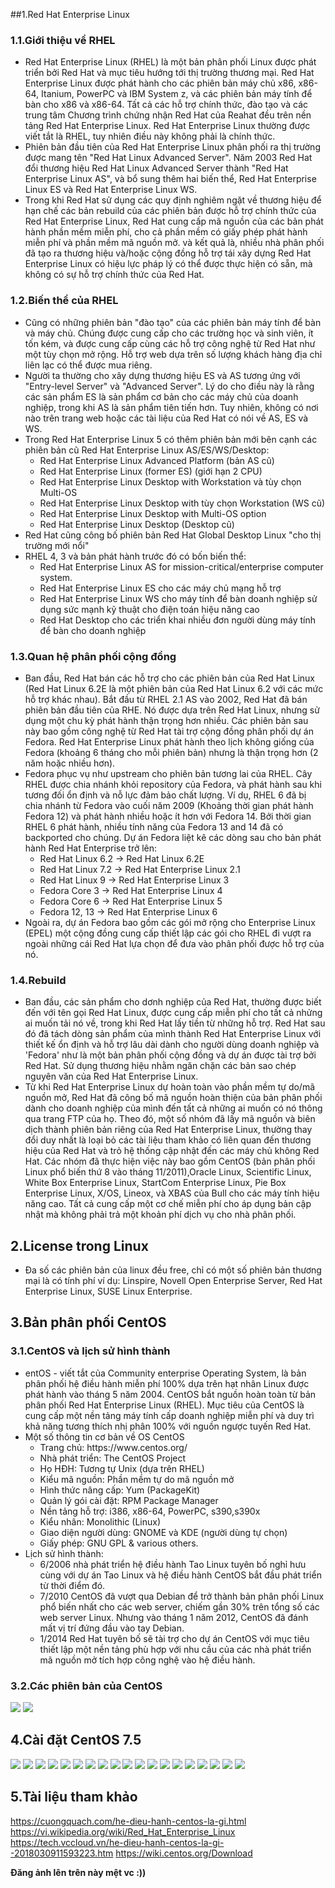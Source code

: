 
##1.Red Hat Enterprise Linux 
### 1.1.Giới thiệu về RHEL
- Red Hat Enterprise Linux (RHEL) là một bản phân phối Linux được phát triển bởi Red Hat và mục tiêu hướng tới thị trường thương mại. Red Hat Enterprise Linux được phát hành cho các phiên bản máy chủ x86, x86-64, Itanium, PowerPC và IBM System z, và các phiên bản máy tính để bàn cho x86 và x86-64. Tất cả các hỗ trợ chính thức, đào tạo và các trung tâm Chương trình chứng nhận Red Hat của Reahat đều trên nền tảng Red Hat Enterprise Linux. Red Hat Enterprise Linux thường được viết tắt là RHEL, tuy nhiên điều này không phải là chính thức.
- Phiên bản đầu tiên của Red Hat Enterprise Linux phân phối ra thị trường được mang tên "Red Hat Linux Advanced Server". Năm 2003 Red Hat đổi thương hiệu Red Hat Linux Advanced Server thành "Red Hat Enterprise Linux AS", và bổ sung thêm hai biến thể, Red Hat Enterprise Linux ES và Red Hat Enterprise Linux WS.
- Trong khi Red Hat sử dụng các quy định nghiêm ngặt về thương hiệu để hạn chế các bản rebuild của các phiên bản được hỗ trợ chính thức của Red Hat Enterprise Linux, Red Hat cung cấp mã nguồn của các bản phát hành phần mềm miễn phí, cho cả phần mềm có giấy phép phát hành miễn phí và phần mềm mã nguồn mở. và kết quả là, nhiều nhà phân phối đã tạo ra thương hiệu và/hoặc cộng đồng hỗ trợ tái xây dựng Red Hat Enterprise Linux có hiệu lực pháp lý có thể được thực hiện có sẵn, mà không có sự hỗ trợ chính thức của Red Hat.
### 1.2.Biến thể của RHEL
- Cũng có những phiên bản "đào tạo" của các phiên bản máy tính để bàn và máy chủ. Chúng được cung cấp cho các trường học và sinh viên, ít tốn kém, và được cung cấp cùng các hỗ trợ công nghệ từ Red Hat như một tùy chọn mở rộng. Hỗ trợ web dựa trên số lượng khách hàng địa chỉ liên lạc có thể được mua riêng.
- Người ta thường cho xây dựng thương hiệu ES và AS tương ứng với "Entry-level Server" và "Advanced Server". Lý do cho điều này là rằng các sản phẩm ES là sản phẩm cơ bản cho các máy chủ của doanh nghiệp, trong khi AS là sản phẩm tiên tiến hơn. Tuy nhiên, không có nơi nào trên trang web hoặc các tài liệu của Red Hat có nói về AS, ES và WS.
- Trong Red Hat Enterprise Linux 5 có thêm phiên bản mới bên cạnh các phiên bản cũ Red Hat Enterprise Linux AS/ES/WS/Desktop:
	<ul>
	<li>Red Hat Enterprise Linux Advanced Platform (bản AS cũ)</li>
	<li>Red Hat Enterprise Linux (former ES) (giới hạn 2 CPU)</li>
	<li>Red Hat Enterprise Linux Desktop with Workstation và tùy chọn Multi-OS</li>
	<li>Red Hat Enterprise Linux Desktop with tùy chọn Workstation (WS cũ)</li>
	<li>Red Hat Enterprise Linux Desktop with Multi-OS option</li>
	<li>Red Hat Enterprise Linux Desktop (Desktop cũ)</li>
	</ul>
- Red Hat cũng công bố phiên bản Red Hat Global Desktop Linux "cho thị trường mới nổi"
- RHEL 4, 3 và bản phát hành trước đó có bốn biến thể:
	<ul>
	<li>Red Hat Enterprise Linux AS for mission-critical/enterprise computer system.</li>
	<li>Red Hat Enterprise Linux ES cho các máy chủ mạng hỗ trợ</li>
	<li>Red Hat Enterprise Linux WS cho máy tính để bàn doanh nghiệp sử dụng sức mạnh kỹ thuật cho điện toán hiệu năng cao</li>
	<li>Red Hat Desktop cho các triển khai nhiều đơn người dùng máy tính để bàn cho doanh nghiệp</li>
	</ul>
### 1.3.Quan hệ phân phối cộng đồng
- Ban đầu, Red Hat bán các hỗ trợ cho các phiên bản của Red Hat Linux (Red Hat Linux 6.2E là một phiên bản của Red Hat Linux 6.2 với các mức hỗ trợ khác nhau). Bắt đầu từ RHEL 2.1 AS vào 2002, Red Hat đã bán phiên bản đầu tiên của RHE. Nó được dựa trên Red Hat Linux, nhưng sử dụng một chu kỳ phát hành thận trọng hơn nhiều. Các phiên bản sau này bao gồm công nghệ từ Red Hat tài trợ cộng đồng phân phối dự án Fedora. Red Hat Enterprise Linux phát hành theo lịch không giống của Fedora (khoảng 6 tháng cho mỗi phiên bản) nhưng là thận trọng hơn (2 năm hoặc nhiều hơn).
- Fedora phục vụ như upstream cho phiên bản tương lai của RHEL. Cây RHEL được chia nhánh khỏi repository của Fedora, và phát hành sau khi tương đối ổn định và nỗ lực đảm bảo chất lượng. Ví dụ, RHEL 6 đã bị chia nhánh từ Fedora vào cuối năm 2009 (Khoảng thời gian phát hành Fedora 12) và phát hành nhiều hoặc ít hơn với Fedora 14. Bởi thời gian RHEL 6 phát hành, nhiều tính năng của Fedora 13 and 14 đã có backported cho chúng. Dự án Fedora liệt kê các dòng sau cho bản phát hành Red Hat Enterprise trở lên: 
	<ul>
	<li>Red Hat Linux 6.2 → Red Hat Linux 6.2E</li>
	<li>Red Hat Linux 7.2 → Red Hat Enterprise Linux 2.1</li>
	<li>Red Hat Linux 9 → Red Hat Enterprise Linux 3</li>
	<li>Fedora Core 3 → Red Hat Enterprise Linux 4</li>
	<li>Fedora Core 6 → Red Hat Enterprise Linux 5</li>
	<li>Fedora 12, 13 → Red Hat Enterprise Linux 6</li>
	</ul>
- Ngoài ra, dự án Fedora bao gồm các gói mở rộng cho Enterprise Linux (EPEL) một cộng đồng cung cấp thiết lập các gói cho RHEL đi vượt ra ngoài những cái Red Hat lựa chọn để đưa vào phân phối được hỗ trợ của nó.
### 1.4.Rebuild
- Ban đầu, các sản phẩm cho dơnh nghiệp của Red Hat, thường được biết đến với tên gọi Red Hat Linux, được cung cấp miễn phí cho tất cả nhửng ai muốn tải nó về, trong khi Red Hat lấy tiền từ những hỗ trợ. Red Hat sau đó đã tách dòng sản phẩm của mình thành Red Hat Enterprise Linux với thiết kế ổn định và hỗ trợ lâu dài dành cho người dùng doanh nghiệp và 'Fedora' như là một bản phân phối cộng đồng và dự án được tài trợ bởi Red Hat. Sử dụng thương hiệu nhằm ngăn chặn các bản sao chép nguyên văn của Red Hat Enterprise Linux. 
- Từ khi Red Hat Enterprise Linux dự hoàn toàn vào phần mềm tự do/mã nguồn mở, Red Hat đã công bố mã nguồn hoàn thiện của bản phân phối dành cho doanh nghiệp của mình đến tất cả những ai muốn có nó thông qua trang FTP của họ. Theo đó, một số nhóm đã lấy mã nguồn và biên dịch thành phiên bản riêng của Red Hat Enterprise Linux, thường thay đổi duy nhất là loại bỏ các tài liệu tham khảo có liên quan đến thương hiệu của Red Hat và trỏ hệ thống cập nhật đến các máy chủ không Red Hat. Các nhóm đã thực hiện việc này bao gồm CentOS (bản phân phối Linux phổ biến thứ 8 vào tháng 11/2011),Oracle Linux, Scientific Linux, White Box Enterprise Linux, StartCom Enterprise Linux, Pie Box Enterprise Linux, X/OS, Lineox, và XBAS của Bull cho các máy tính hiệu năng cao. Tất cả cung cấp một cơ chế miễn phí cho áp dụng bản cập nhật mà không phải trả một khoản phí dịch vụ cho nhà phân phối.
## 2.License trong Linux
- Đa số các phiên bản của linux đều free, chỉ có một số phiên bản thương mại là có tính phí ví dụ: Linspire, Novell Open Enterprise Server, Red Hat Enterprise Linux, SUSE Linux Enterprise.
## 3.Bản phân phối CentOS
### 3.1.CentOS và lịch sử hình thành
- entOS - viết tắt của Community enterprise Operating System, là bản phân phối hệ điều hành miễn phí 100% dựa trên hạt nhân Linux được phát hành vào tháng 5 năm 2004. CentOS bắt nguồn hoàn toàn từ bản phân phối Red Hat Enterprise Linux (RHEL). Mục tiêu của CentOS là cung cấp một nền tảng máy tính cấp doanh nghiệp miễn phí và duy trì khả năng tương thích nhị phân 100% với nguồn ngược tuyến Red Hat.
- Một số thông tin cơ bản về OS CentOS
	<ul>
	<li>Trang chủ: https://www.centos.org/</li>
	<li>Nhà phát triển: The CentOS Project</li>
	<li>Họ HĐH: Tương tự Unix (dựa trên RHEL)</li>
	<li>Kiểu mã nguồn: Phần mềm tự do mã nguồn mở</li>
	<li>Hình thức nâng cấp: Yum (PackageKit)</li>
	<li>Quản lý gói cài đặt: RPM Package Manager</li>
	<li>Nền tảng hỗ trợ: i386, x86-64, PowerPC, s390,s390x</li>
	<li>Kiểu nhân: Monolithic (Linux)</li>
	<li>Giao diện người dùng: GNOME và KDE (người dùng tự chọn)</li>
	<li>Giấy phép: GNU GPL & various others.</li>
	</ul>
- Lịch sử hình thành:
	<ul>
	<li>6/2006 nhà phát triển hệ điều hành Tao Linux tuyên bố nghỉ hưu cùng với dự án Tao Linux và hệ điều hành CentOS bắt đầu phát triển từ thời điểm đó.</li>
	<li>7/2010 CentOS đã vượt qua Debian để trở thành bản phân phối Linux phổ biến nhất cho các web server, chiếm gần 30% trên tổng số các web server Linux. Nhưng vào tháng 1 năm 2012, CentOS đã đánh mất vị trí đứng đầu vào tay Debian.</li>
	<li>1/2014 Red Hat tuyên bố sẽ tài trợ cho dự án CentOS với mục tiêu thiết lập một nền tảng phù hợp với nhu cầu của các nhà phát triển mã nguồn mở tích hợp công nghệ vào hệ điều hành.</li>
	</ul>

### 3.2.Các phiên bản của CentOS
<img src="https://i.imgur.com/Dw1MaM2.png">
<img src="https://i.imgur.com/XmpRiwu.png">

## 4.Cài đặt CentOS 7.5
<img src="https://i.imgur.com/VbUMc4j.png">
<img src="https://i.imgur.com/zLMO598.png">
<img src="https://i.imgur.com/vN2oZDB.png">
<img src="https://i.imgur.com/xBCiZqM.png">
<img src="https://i.imgur.com/WnU1vVV.png">
<img src="https://i.imgur.com/wyFsQmd.png">
<img src="https://i.imgur.com/NB9zeF8.png">
<img src="https://i.imgur.com/UTSyEzB.png">
<img src="https://i.imgur.com/p4PfgFm.png">
<img src="https://i.imgur.com/eVyGG92.png">
<img src="https://i.imgur.com/BUKUoLb.png">
<img src="https://i.imgur.com/HnwVI2B.png">
<img src="https://i.imgur.com/QTUETTQ.png">
<img src="https://i.imgur.com/0pf6iEO.png">
<img src="https://i.imgur.com/gmbQz3g.png">
<img src="https://i.imgur.com/kssZhTe.png">
<img src="https://i.imgur.com/OdYuEwX.png">
<img src="https://i.imgur.com/27KIVwE.png">
<img src="https://i.imgur.com/O3W7bsf.png">

## 5.Tài liệu tham khảo
https://cuongquach.com/he-dieu-hanh-centos-la-gi.html
https://vi.wikipedia.org/wiki/Red_Hat_Enterprise_Linux
https://tech.vccloud.vn/he-dieu-hanh-centos-la-gi--2018030911593223.htm
https://wiki.centos.org/Download

**Đăng ảnh lên trên này mệt vc :))**
